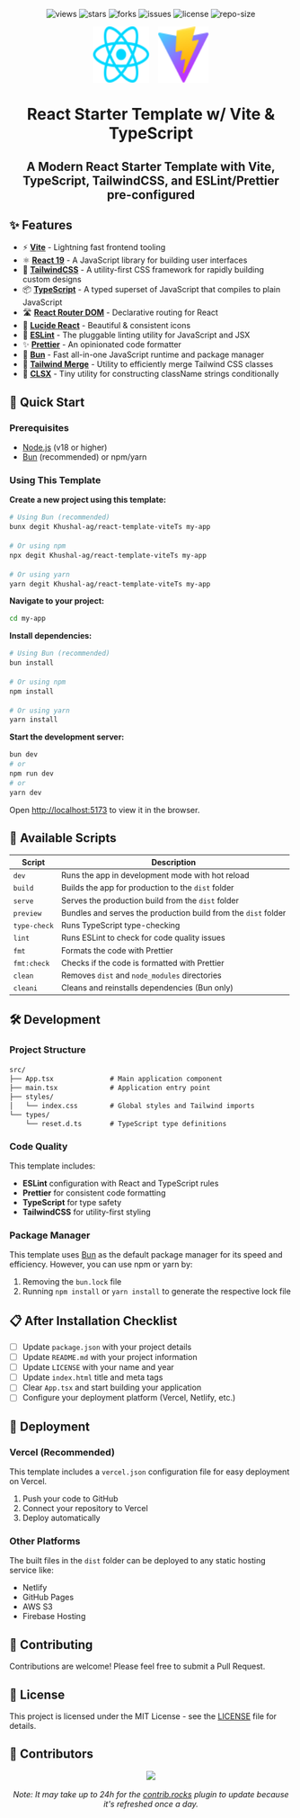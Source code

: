 <div align=center>

![views] ![stars] ![forks] ![issues] ![license] ![repo-size]

<div style="display: flex; justify-content: center; align-items:center; gap: 1rem;">
<img src="public/react.svg" style="width: 100px; height: 100px;">
<img src="public/vite.svg" style="width: 90px; height: 100px;">
</div>

# React Starter Template w/ Vite & TypeScript

## A Modern React Starter Template with Vite, TypeScript, TailwindCSS, and ESLint/Prettier pre-configured

</div>

## ✨ Features

- ⚡ **[Vite](https://vitejs.dev/)** - Lightning fast frontend tooling
- ⚛️ **[React 19](https://reactjs.org/)** - A JavaScript library for building user interfaces
- 🎨 **[TailwindCSS](https://tailwindcss.com/)** - A utility-first CSS framework for rapidly building custom designs
- 📦 **[TypeScript](https://www.typescriptlang.org/)** - A typed superset of JavaScript that compiles to plain JavaScript
- 🛣️ **[React Router DOM](https://reactrouter.com/)** - Declarative routing for React
- 🎯 **[Lucide React](https://lucide.dev/)** - Beautiful & consistent icons
- 🧹 **[ESLint](https://eslint.org/)** - The pluggable linting utility for JavaScript and JSX
- ✨ **[Prettier](https://prettier.io/)** - An opinionated code formatter
- 🚀 **[Bun](https://bun.sh/)** - Fast all-in-one JavaScript runtime and package manager
- 🎨 **[Tailwind Merge](https://github.com/dcastil/tailwind-merge)** - Utility to efficiently merge Tailwind CSS classes
- 📝 **[CLSX](https://github.com/lukeed/clsx)** - Tiny utility for constructing className strings conditionally

## 🚀 Quick Start

### Prerequisites

- [Node.js](https://nodejs.org/) (v18 or higher)
- [Bun](https://bun.sh/) (recommended) or npm/yarn

### Using This Template

**Create a new project using this template:**

```bash
# Using Bun (recommended)
bunx degit Khushal-ag/react-template-viteTs my-app

# Or using npm
npx degit Khushal-ag/react-template-viteTs my-app

# Or using yarn
yarn degit Khushal-ag/react-template-viteTs my-app
```

**Navigate to your project:**

```bash
cd my-app
```

**Install dependencies:**

```bash
# Using Bun (recommended)
bun install

# Or using npm
npm install

# Or using yarn
yarn install
```

**Start the development server:**

```bash
bun dev
# or
npm run dev
# or
yarn dev
```

Open [http://localhost:5173](http://localhost:5173) to view it in the browser.

## 📜 Available Scripts

| **Script**   | **Description**                                                |
| ------------ | -------------------------------------------------------------- |
| `dev`        | Runs the app in development mode with hot reload               |
| `build`      | Builds the app for production to the `dist` folder             |
| `serve`      | Serves the production build from the `dist` folder             |
| `preview`    | Bundles and serves the production build from the `dist` folder |
| `type-check` | Runs TypeScript type-checking                                  |
| `lint`       | Runs ESLint to check for code quality issues                   |
| `fmt`        | Formats the code with Prettier                                 |
| `fmt:check`  | Checks if the code is formatted with Prettier                  |
| `clean`      | Removes `dist` and `node_modules` directories                  |
| `cleani`     | Cleans and reinstalls dependencies (Bun only)                  |

## 🛠️ Development

### Project Structure

```
src/
├── App.tsx              # Main application component
├── main.tsx             # Application entry point
├── styles/
│   └── index.css        # Global styles and Tailwind imports
└── types/
    └── reset.d.ts       # TypeScript type definitions
```

### Code Quality

This template includes:

- **ESLint** configuration with React and TypeScript rules
- **Prettier** for consistent code formatting
- **TypeScript** for type safety
- **TailwindCSS** for utility-first styling

### Package Manager

This template uses [Bun](https://bun.sh/) as the default package manager for its speed and efficiency. However, you can use npm or yarn by:

1. Removing the `bun.lock` file
2. Running `npm install` or `yarn install` to generate the respective lock file

## 📋 After Installation Checklist

- [ ] Update `package.json` with your project details
- [ ] Update `README.md` with your project information
- [ ] Update `LICENSE` with your name and year
- [ ] Update `index.html` title and meta tags
- [ ] Clear `App.tsx` and start building your application
- [ ] Configure your deployment platform (Vercel, Netlify, etc.)

## 🚀 Deployment

### Vercel (Recommended)

This template includes a `vercel.json` configuration file for easy deployment on Vercel.

1. Push your code to GitHub
2. Connect your repository to Vercel
3. Deploy automatically

### Other Platforms

The built files in the `dist` folder can be deployed to any static hosting service like:

- Netlify
- GitHub Pages
- AWS S3
- Firebase Hosting

## 🤝 Contributing

Contributions are welcome! Please feel free to submit a Pull Request.

## 📄 License

This project is licensed under the MIT License - see the [LICENSE](LICENSE) file for details.

## 👥 Contributors

<div align=center>

[![][contributors]][contributors-graph]

_Note: It may take up to 24h for the [contrib.rocks][contrib-rocks] plugin to update because it's refreshed once a day._

</div>

<!----------------------------------{ Labels }--------------------------------->

[views]: https://komarev.com/ghpvc/?username=react-template-viteTs&label=view%20counter&color=red&style=flat
[repo-size]: https://img.shields.io/github/repo-size/Khushal-ag/react-template-viteTs
[issues]: https://img.shields.io/github/issues-raw/Khushal-ag/react-template-viteTs
[license]: https://img.shields.io/github/license/Khushal-ag/react-template-viteTs
[forks]: https://img.shields.io/github/forks/Khushal-ag/react-template-viteTs?style=flat
[stars]: https://img.shields.io/github/stars/Khushal-ag/react-template-viteTs
[contributors]: https://contrib.rocks/image?repo=Khushal-ag/react-template-viteTs&max=500
[contributors-graph]: https://github.com/Khushal-ag/react-template-viteTs/graphs/contributors
[contrib-rocks]: https://contrib.rocks/preview?repo=Khushal-ag%2Freact-template-viteTs

<!----------------------------------{ Images }--------------------------------->
